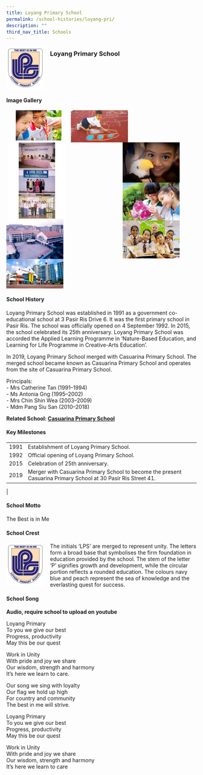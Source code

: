 ```yaml
---
title: Loyang Primary School
permalink: /school-histories/loyang-pri/
description: ""
third_nav_title: Schools
---
```

<img src="/images/loyangpri1.png" style="width:20%;margin-right:15px;" align = "left">

### **Loyang Primary School**

<br clear="left">

#### **Image Gallery**

<p><a href="https://d1yxymztqoj7qn.amplifyapp.com/images/loyangpri2.jpg">  
<img src="/images/loyangpri2.jpg" style="width:24%;margin-left:25px;" align = "left">
</a></p>

<p><a href="https://d1yxymztqoj7qn.amplifyapp.com/images/loyangpri3.jpg">  
<img src="/images/loyangpri3.jpg" style="width:30%;margin-left:25px;" align = "left">
</a></p>

<p><a href="https://d1yxymztqoj7qn.amplifyapp.com/images/loyangpri4.jpg">  
<img src="/images/loyangpri4.jpg" style="width:30%;margin-right:45px;" align = "right">
</a></p>

<p><a href="https://d1yxymztqoj7qn.amplifyapp.com/images/loyangpri5.jpg">  
<img src="/images/loyangpri5.jpg" style="width:30%;margin-left:5px;" align = "left">
</a></p>

<p><a href="https://d1yxymztqoj7qn.amplifyapp.com/images/loyangpri6.jpg">  
<img src="/images/loyangpri6.jpg" style="width:30%;margin-right:15px;" align = "left">
</a></p>

<p><a href="https://d1yxymztqoj7qn.amplifyapp.com/images/loyangpri7.jpg">  
<img src="/images/loyangpri7.jpg" style="width:30%;margin-right:45px;" align = "right">
</a></p>

<br clear="left">

#### **School History**
Loyang Primary School was established in 1991 as a government co-educational school at 3 Pasir Ris Drive 6. It was the first primary school in Pasir Ris. The school was officially opened on 4 September 1992. In 2015, the school celebrated its 25th anniversary. Loyang Primary School was accorded the Applied Learning Programme in ‘Nature-Based Education, and Learning for Life Programme in Creative-Arts Education’.

In 2019, Loyang Primary School merged with Casuarina Primary School. The merged school became known as Casuarina Primary School and operates from the site of Casuarina Primary School.

Principals:<br>
\- Mrs Catherine Tan (1991–1994)<br>
\- Ms Antonia Gng (1995–2002)<br>
\- Mrs Chin Shin Wea (2003–2009)<br>
\- Mdm Pang Siu San (2010–2018)

**Related School: [Casuarina Primary School](https://d1yxymztqoj7qn.amplifyapp.com/school-histories/casuarina-pri/)**

#### **Key Milestones**

|  |  |
|:---:|---|
| 1991 | Establishment of Loyang Primary School. |
| 1992 | Official opening of Loyang Primary School. |
| 2015 | Celebration of 25th anniversary. |
| 2019 | Merger with Casuarina Primary School to become the present Casuarina Primary School at 30 Pasir Ris Street 41. |
|

#### **School Motto**
The Best is in Me

#### **School Crest**
<img src="/images/loyangpri1.png" style="width:20%;margin-right:15px;" align = "left">

The initials ‘LPS’ are merged to represent unity. The letters form a broad base that symbolises the firm foundation in education provided by the school. The stem of the letter ‘P’ signifies growth and development, while the circular portion reflects a rounded education. The colours navy blue and peach represent the sea of knowledge and the everlasting quest for success.

#### **School Song**
**Audio, require school to upload on youtube**

Loyang Primary<br>
To you we give our best<br>
Progress, productivity<br>
May this be our quest

Work in Unity<br>
With pride and joy we share<br>
Our wisdom, strength and harmony<br>
It’s here we learn to care.

Our song we sing with loyalty<br>
Our flag we hold up high<br>
For country and community<br>
The best in me will strive.

Loyang Primary<br>
To you we give our best<br>
Progress, productivity<br>
May this be our quest

Work in Unity<br>
With pride and joy we share<br>
Our wisdom, strength and harmony<br>
It’s here we learn to care